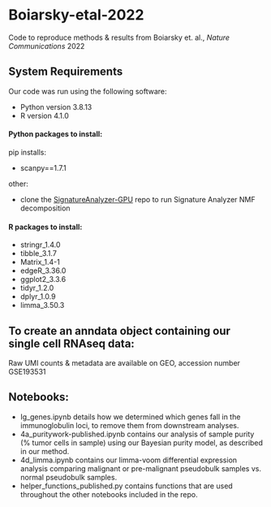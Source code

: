 # Boiarsky-etal-2022
Code to reproduce methods &amp; results from Boiarsky et. al., *Nature Communications* 2022

## System Requirements
Our code was run using the following software:
- Python version 3.8.13
- R version 4.1.0

#### Python packages to install:

pip installs:
- scanpy==1.7.1

other:
- clone the [SignatureAnalyzer-GPU](https://github.com/broadinstitute/SignatureAnalyzer-GPU) repo to run Signature Analyzer NMF decomposition

#### R packages to install:
- stringr_1.4.0 
- tibble_3.1.7  
- Matrix_1.4-1  
- edgeR_3.36.0  
- ggplot2_3.3.6
- tidyr_1.2.0   
- dplyr_1.0.9   
- limma_3.50.3

## To create an anndata object containing our single cell RNAseq data:
Raw UMI counts & metadata are available on GEO, accession number GSE193531

## Notebooks:
- Ig_genes.ipynb details how we determined which genes fall in the immunoglobulin loci, to remove them from downstream analyses.
- 4a_puritywork-published.ipynb contains our analysis of sample purity (% tumor cells in sample) using our Bayesian purity model, as described in our method. 
- 4d_limma.ipynb contains our limma-voom differential expression analysis comparing malignant or pre-malignant pseudobulk samples vs. normal pseudobulk samples.
- helper_functions_published.py contains functions that are used throughout the other notebooks included in the repo.
